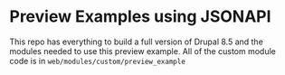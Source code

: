 # Preview Examples using JSONAPI

This repo has everything to build a full version of Drupal 8.5 and the modules needed to use this preview example. All of the custom module code is in `web/modules/custom/preview_example` 
